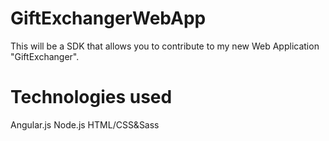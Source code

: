 # GiftExchangerWebApp

This will be a SDK that allows you to contribute to my new Web Application "GiftExchanger".

# Technologies used
Angular.js
Node.js
HTML/CSS&Sass

